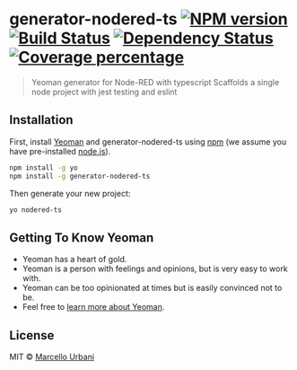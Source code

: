 # generator-nodered-ts [![NPM version][npm-image]][npm-url] [![Build Status][travis-image]][travis-url] [![Dependency Status][daviddm-image]][daviddm-url] [![Coverage percentage][coveralls-image]][coveralls-url]

> Yeoman generator for Node-RED with typescript
> Scaffolds a single node project with jest testing and eslint

## Installation

First, install [Yeoman](http://yeoman.io) and generator-nodered-ts using [npm](https://www.npmjs.com/) (we assume you have pre-installed [node.js](https://nodejs.org/)).

```bash
npm install -g yo
npm install -g generator-nodered-ts
```

Then generate your new project:

```bash
yo nodered-ts
```

## Getting To Know Yeoman

- Yeoman has a heart of gold.
- Yeoman is a person with feelings and opinions, but is very easy to work with.
- Yeoman can be too opinionated at times but is easily convinced not to be.
- Feel free to [learn more about Yeoman](http://yeoman.io/).

## License

MIT © [Marcello Urbani](https://github.com/marcellourbani)

[npm-image]: https://badge.fury.io/js/generator-nodered-ts.svg
[npm-url]: https://npmjs.org/package/generator-nodered-ts
[travis-image]: https://travis-ci.com/marcellourbani/generator-nodered-ts.svg?branch=master
[travis-url]: https://travis-ci.com/marcellourbani/generator-nodered-ts
[daviddm-image]: https://david-dm.org/marcellourbani/generator-nodered-ts.svg?theme=shields.io
[daviddm-url]: https://david-dm.org/marcellourbani/generator-nodered-ts
[coveralls-image]: https://coveralls.io/repos/marcellourbani/generator-nodered-ts/badge.svg
[coveralls-url]: https://coveralls.io/r/marcellourbani/generator-nodered-ts
